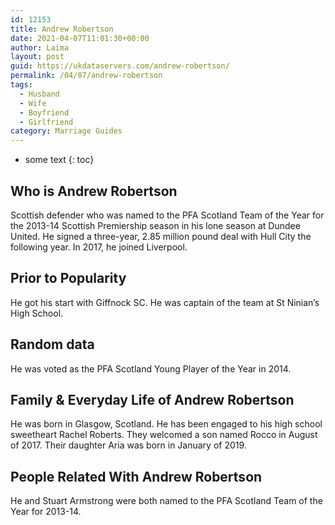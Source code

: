 ```yaml
---
id: 12153
title: Andrew Robertson
date: 2021-04-07T11:01:30+00:00
author: Laima
layout: post
guid: https://ukdataservers.com/andrew-robertson/
permalink: /04/07/andrew-robertson
tags:
  - Husband
  - Wife
  - Boyfriend
  - Girlfriend
category: Marriage Guides
---
```


* some text
{: toc}


## Who is Andrew Robertson
                  
                  
                  
Scottish defender who was named to the PFA Scotland Team of the Year for the 2013-14 Scottish Premiership season in his lone season at Dundee United. He signed a three-year, 2.85 million pound deal with Hull City the following year. In 2017, he joined Liverpool.
                  
              
            
              
            
                
                
                
## Prior to Popularity
                  
                  
                  
He got his start with Giffnock SC. He was captain of the team at St Ninian&#8217;s High School.
                  
              
            
              
            
                
                
                
## Random data
                  
                  
                  
He was voted as the PFA Scotland Young Player of the Year in 2014.
                  
              
            
              
            
                
                
                
## Family & Everyday Life of Andrew Robertson
                  
                  
                  
He was born in Glasgow, Scotland. He has been engaged to his high school sweetheart Rachel Roberts. They welcomed a son named Rocco in August of 2017. Their daughter Aria was born in January of 2019.
                  
              
            
              
            
                
                
                
## People Related With Andrew Robertson
                  
                  
                  
He and Stuart Armstrong were both named to the PFA Scotland Team of the Year for 2013-14.
                  
              
            
              
            
                
              
            
              
              
            
            
              
            
          
          
          